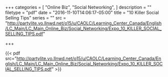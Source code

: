 +++
categories = [
  "Online Biz",
  "Social Networking",
]
description = ""
filetype = "pdf"
date = "2016-11-10T14:06:17-05:00"
title = "10 Killer Social Selling Tips"
series = ""
src = "http://partylite.vo.llnwd.net/o15/u/CAOLC/Learning_Center_Canada/English/LC_Main/LC_Main_Online_Biz/Social_Networking/Expo_10_KILLER_SOCIAL_SELLING_TIPS.pdf"

+++

{{< pdf src="http://partylite.vo.llnwd.net/o15/u/CAOLC/Learning_Center_Canada/English/LC_Main/LC_Main_Online_Biz/Social_Networking/Expo_10_KILLER_SOCIAL_SELLING_TIPS.pdf" >}}
